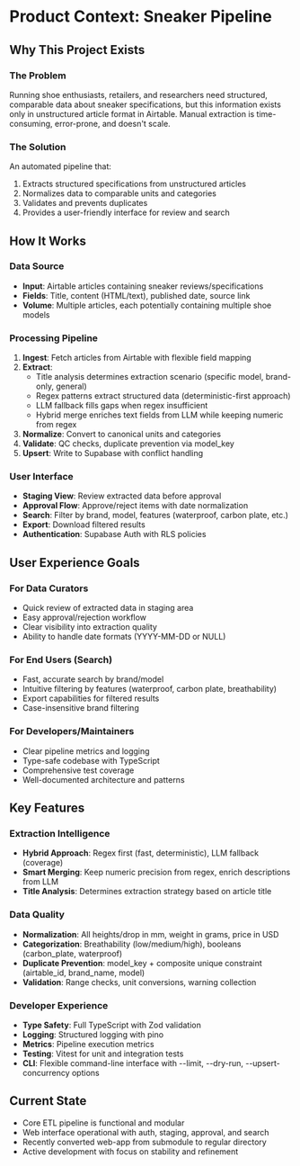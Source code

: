 # Product Context: Sneaker Pipeline

## Why This Project Exists

### The Problem
Running shoe enthusiasts, retailers, and researchers need structured, comparable data about sneaker specifications, but this information exists only in unstructured article format in Airtable. Manual extraction is time-consuming, error-prone, and doesn't scale.

### The Solution
An automated pipeline that:
1. Extracts structured specifications from unstructured articles
2. Normalizes data to comparable units and categories
3. Validates and prevents duplicates
4. Provides a user-friendly interface for review and search

## How It Works

### Data Source
- **Input**: Airtable articles containing sneaker reviews/specifications
- **Fields**: Title, content (HTML/text), published date, source link
- **Volume**: Multiple articles, each potentially containing multiple shoe models

### Processing Pipeline
1. **Ingest**: Fetch articles from Airtable with flexible field mapping
2. **Extract**: 
   - Title analysis determines extraction scenario (specific model, brand-only, general)
   - Regex patterns extract structured data (deterministic-first approach)
   - LLM fallback fills gaps when regex insufficient
   - Hybrid merge enriches text fields from LLM while keeping numeric from regex
3. **Normalize**: Convert to canonical units and categories
4. **Validate**: QC checks, duplicate prevention via model_key
5. **Upsert**: Write to Supabase with conflict handling

### User Interface
- **Staging View**: Review extracted data before approval
- **Approval Flow**: Approve/reject items with date normalization
- **Search**: Filter by brand, model, features (waterproof, carbon plate, etc.)
- **Export**: Download filtered results
- **Authentication**: Supabase Auth with RLS policies

## User Experience Goals

### For Data Curators
- Quick review of extracted data in staging area
- Easy approval/rejection workflow
- Clear visibility into extraction quality
- Ability to handle date formats (YYYY-MM-DD or NULL)

### For End Users (Search)
- Fast, accurate search by brand/model
- Intuitive filtering by features (waterproof, carbon plate, breathability)
- Export capabilities for filtered results
- Case-insensitive brand filtering

### For Developers/Maintainers
- Clear pipeline metrics and logging
- Type-safe codebase with TypeScript
- Comprehensive test coverage
- Well-documented architecture and patterns

## Key Features

### Extraction Intelligence
- **Hybrid Approach**: Regex first (fast, deterministic), LLM fallback (coverage)
- **Smart Merging**: Keep numeric precision from regex, enrich descriptions from LLM
- **Title Analysis**: Determines extraction strategy based on article title

### Data Quality
- **Normalization**: All heights/drop in mm, weight in grams, price in USD
- **Categorization**: Breathability (low/medium/high), booleans (carbon_plate, waterproof)
- **Duplicate Prevention**: model_key + composite unique constraint (airtable_id, brand_name, model)
- **Validation**: Range checks, unit conversions, warning collection

### Developer Experience
- **Type Safety**: Full TypeScript with Zod validation
- **Logging**: Structured logging with pino
- **Metrics**: Pipeline execution metrics
- **Testing**: Vitest for unit and integration tests
- **CLI**: Flexible command-line interface with --limit, --dry-run, --upsert-concurrency options

## Current State
- Core ETL pipeline is functional and modular
- Web interface operational with auth, staging, approval, and search
- Recently converted web-app from submodule to regular directory
- Active development with focus on stability and refinement

